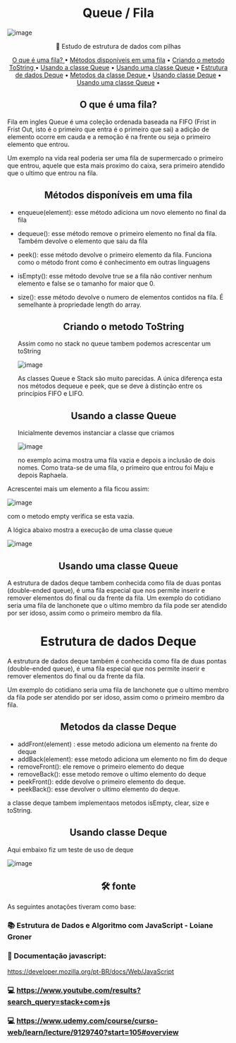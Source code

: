 <h1 align="center">Queue / Fila</h1>

![image](https://user-images.githubusercontent.com/64383080/157361673-0109f798-a393-4c2c-abba-b7b0d32ad0ea.png)



<p align="center">🚀 Estudo de estrutura de dados com pilhas </p>

<p align="center">
 <a href="#operador">O que é uma fila?  </a> •
 <a href="#igualdade">Métodos disponíveis em uma fila</a> • 
 <a href="#condicionais">Criando o metodo ToString </a> • 
 <a href="#lacos">Usando a classe Queue</a> • 
 <a href="#funcoes">Usando uma classe Queue</a> • 
 <a href="#funcoes">Estrutura de dados Deque</a> • 
 <a href="#funcoes">Metodos da classe Deque </a> • 
 <a href="#funcoes">Usando classe Deque</a> • 
 <a href="#funcoes">Usando uma classe Queue</a> •
 
  <h2 align="center">O que é uma fila?</h2>
  Fila em ingles Queue é uma coleção ordenada baseada na FIFO (Frist in Frist Out, isto é o primeiro que entra é o primeiro que sai) a adição de elemento ocorre em cauda e a remoção é na frente ou seja o primeiro elemento que entrou.

Um exemplo na vida real poderia ser uma fila de supermercado o primeiro que entrou, aquele que esta mais proximo do caixa, sera primeiro atendido que o ultimo que entrou na fila.

  <h2 align="center">Métodos disponíveis em uma fila </h2>

  - enqueue(element): esse método adiciona um novo elemento no final da fila

- dequeue(): esse método remove o primeiro elemento no final da fila. Também devolve o elemento que saiu da fila
- peek(): esse método devolve o primeiro elemento da fila. Funciona como o método front como é conhecimento em outras linguagens 
- isEmpty(): esse método devolve true se a fila não contiver nenhum elemento e false se o tamanho for maior que 0.
- size(): esse método devolve o numero de elementos contidos na fila. É semelhante à propriedade length do array.

  <h2 align="center">Criando o metodo ToString</h2>

  Assim como no stack no queue tambem podemos acrescentar um toString 

  ![image](https://user-images.githubusercontent.com/64383080/157431627-e048f379-8e0c-4e16-820a-b802bfb99ba5.png)

  As classes Queue e Stack são muito parecidas. A única diferença esta nos métodos dequeue e peek, que se deve à distinção entre os princípios FIFO e LIFO.


  <h2 align="center">Usando a classe Queue</h2>
  Inicialmente devemos instanciar a classe que criamos 

  ![image](https://user-images.githubusercontent.com/64383080/157431684-00dfa8bd-477b-41b6-be2c-c5a13e662f9a.png)

  no exemplo acima mostra uma fila vazia e depois a inclusão de dois nomes. Como trata-se de uma fila, o primeiro que entrou foi Maju e depois Raphaela.

Acrescentei mais um elemento a fila ficou assim:

![image](https://user-images.githubusercontent.com/64383080/157431711-8c80305b-1d8e-4e05-9c8c-1b8e54e92716.png)

com o metodo empty verifica se esta vazia.

A lógica abaixo mostra a execução de uma classe queue

![image](https://user-images.githubusercontent.com/64383080/157431994-17f0e5d4-2039-4cc1-a227-b18c2cfe7b3c.png)


  <h2 align="center">Usando uma classe Queue</h2>

  A estrutura de dados deque tambem conhecida como fila de duas pontas (double-ended queue), é uma fila especial que nos permite inserir e remover elementos do final ou da frente da fila.
Um exemplo do cotidiano seria uma fila de lanchonete que o ultimo membro da fila pode ser atendido por ser idoso, assim como o primeiro membro da fila.

<h1 align="center">Estrutura de dados Deque</h1>

A estrutura de dados deque também é conhecida como fila de duas pontas (double-ended queue), é uma fila especial que nos permite inserir e remover elementos do final ou da frente da fila.

Um exemplo do cotidiano seria uma fila de lanchonete que o ultimo membro da fila pode ser atendido por ser idoso, assim como o primeiro membro da fila.



  <h2 align="center">Metodos da classe Deque</h2>

  - addFront(element) : esse metodo adiciona um elemento na frente do deque
- addBack(element): esse metodo adiciona um elemento no fim do deque
- removeFront(): ele remove o primeiro elemento do deque
- removeBack(): esse metodo remove o ultimo elemento do deque
- peekFront(): edde devolve o primeiro elemento do deque.
- peekBack(): esse devolver o ultimo elemento do deque.

a classe deque tambem implementaos metodos isEmpty, clear, size e toString.

  <h2 align="center">Usando classe Deque</h2>
  Aqui embaixo fiz um teste de uso de deque

![image](https://user-images.githubusercontent.com/64383080/157432349-f55027bc-a3eb-4fac-83ca-e093754ccc76.png)

<h2 align="center" > 🛠 fonte </h2>

As seguintes anotações tiveram como base:

### 📚 Estrutura de Dados e Algoritmo com JavaScript - Loiane Groner
### 📄  Documentação javascript:

<a>https://developer.mozilla.org/pt-BR/docs/Web/JavaScript</a>

### 💻 <a>https://www.youtube.com/results?search_query=stack+com+js</a>

### 💻 <a>https://www.udemy.com/course/curso-web/learn/lecture/9129740?start=105#overview</a>
